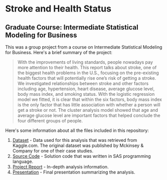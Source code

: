 # Stroke and Health Status
## Graduate Course: Intermediate Statistical Modeling for Business ##

This was a group project from a course on Intermediate Statistical Modeling for Business. Here's a brief summary of the project:

>With the improvements of living standards, people nowadays pay more attention to their health. This report talks about stroke, one of the biggest health problems in the U.S., focusing on the pre-existing health factors that will potentially rise one’s risk of getting a stroke. We investigated relationships between stroke and other factors including age, hypertension, heart disease, average glucose level, body mass index, and smoking status. With the logistic regression model we fitted, it is clear that within the six factors, body mass index is the only factor that has little association with whether a person will get a stroke or not. The cluster analysis model showed
that age and average glucose level are important factors that helped conclude the four different groups of people.

Here's some information about all the files included in this repository:

1) <a href="https://github.com/SagarBansal7/Stroke-and-Health-Status/blob/master/Dataset%20-%20Stroke%20and%20Health%20Status.csv">Dataset</a> - Data used for this analysis that was retrieved from Kaggle.com. The original dataset was published by Mckinsey & Company for one of their case studies. 
2) <a href="https://github.com/SagarBansal7/Stroke-and-Health-Status/blob/master/Source%20Code%20-%20Stroke%20and%20Health%20Status.sas">Source Code</a> - Solution code that was written in SAS programming language.
3) <a href="https://github.com/SagarBansal7/Stroke-and-Health-Status/blob/master/Project%20Report%20-%20Stroke%20and%20Health%20Status.pdf">Project Report</a> - In-depth analysis information. 
4) <a href="https://github.com/SagarBansal7/Stroke-and-Health-Status/blob/master/Presentation%20-%20Stroke%20and%20Health%20Status.pdf">Presentation</a> - Final presentation summarizing the analysis.
    
